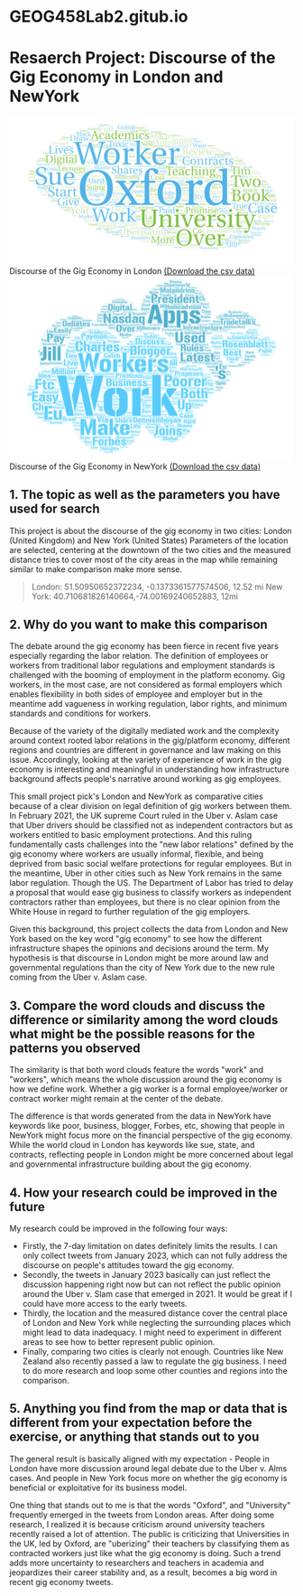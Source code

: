 # GEOG458Lab2.gitub.io
# Resaerch Project: Discourse of the Gig Economy in London and NewYork
![Image 1](https://github.com/yuyingxieuw/GEOG458Lab2.gitub.io/blob/main/img/wordcloud%201%20London.png)
Discourse of the Gig Economy in London [(Download the csv data)](https://github.com/yuyingxieuw/GEOG458Lab2.gitub.io/blob/main/assets/twsearch-result%20gig%20economy%20London.numbers)
![Image 2](https://github.com/yuyingxieuw/GEOG458Lab2.gitub.io/blob/main/img/wordcloud%202%20NewYork.png)
Discourse of the Gig Economy in NewYork [(Download the csv data)](https://github.com/yuyingxieuw/GEOG458Lab2.gitub.io/blob/main/assets/twsearch-result%20new%20york.numbers)

## 1. The topic as well as the parameters you have used for search
This project is about the discourse of the gig economy in two cities: London (United Kingdom) and New York (United States) 
Parameters of the location are selected, centering at the downtown of the two cities and the measured distance tries to cover most of the city areas in the map while remaining similar to make comparison make more sense.
> London: 51.50950652372234, -0.1373361577574506, 12.52 mi
> New York: 40.710681826140664,-74.00169240652883, 12mi 

## 2. Why do you want to make this comparison 
The debate around the gig economy has been fierce in recent five years especially regarding the labor relation. The definition of employees or workers from traditional labor regulations and employment standards is challenged with the booming of employment in the platform economy. Gig workers, in the most case, are not considered as formal employers which enables flexibility in both sides of employee and employer but in the meantime add vagueness in working regulation, labor rights, and minimum standards and conditions for workers.

Because of the variety of the digitally mediated work and the complexity around context rooted labor relations in the gig/platform economy, different regions and countries are different in governance and law making on this issue. Accordingly, looking at the variety of experience of work in the gig economy is interesting and meaningful in understanding how infrastructure background affects people's narrative around working as gig employees. 

This small project pick's London and NewYork as comparative cities because of a clear division on legal definition of gig workers between them. In February 2021, the UK supreme Court ruled in the Uber v. Aslam case that Uber drivers should be classified not as independent contractors but as workers entitled to basic employment protections. And this ruling fundamentally casts challenges into the "new labor relations" defined by the gig economy where workers are usually informal, flexible, and being deprived from basic social welfare protections for regular employees. But in the meantime, Uber in other cities such as New York remains in the same labor regulation. Though the US. The Department of Labor has tried to delay a proposal that would ease gig business to classify workers as independent contractors rather than employees, but there is no clear opinion from the White House in regard to further regulation of the gig employers. 

Given this background, this project collects the data from London and New York based on the key word "gig economy" to see how the different infrastructure shapes the opinions and decisions around the term. My hypothesis is that discourse in London might be more around law and governmental regulations than the city of New York due to the new rule coming from the Uber v. Aslam case.

## 3. Compare the word clouds and discuss the difference or similarity among the word clouds what might be the possible reasons for the patterns you observed
The similarity is that both word clouds feature the words "work" and "workers", which means the whole discussion around the gig economy is how we define work. Whether a gig worker is a formal employee/worker or contract worker might remain at the center of the debate.

The difference is that words generated from the data in NewYork have keywords like poor, business, blogger, Forbes, etc, showing that people in NewYork might focus more on the financial perspective of the gig economy. While the world cloud in London has keywords like sue, state, and contracts, reflecting people in London might be more concerned about legal and governmental infrastructure building about the gig economy.

## 4. How your research could be improved in the future 
My research could be improved in the following four ways:
- Firstly, the 7-day limitation on dates definitely limits the results. I can only collect tweets from January 2023, which can not fully address the discourse on people's attitudes toward the gig economy. 
- Secondly, the tweets in January 2023 basically can just reflect the discussion happening right now but can not reflect the public opinion around the Uber v. Slam case that emerged in 2021. It would be great if I could have more access to the early tweets. 
- Thirdly, the location and the measured distance cover the central place of London and New York while neglecting the surrounding places which might lead to data inadequacy. I might need to experiment in different areas to see how to better represent public opinion. 
- Finally, comparing two cities is clearly not enough. Countries like New Zealand also recently passed a law to regulate the gig business. I need to do more research and loop some other counties and regions into the comparison. 

## 5. Anything you find from the map or data that is different from your expectation before the exercise, or anything that stands out to you
The general result is basically aligned with my expectation - People in London have more discussion around legal debate due to the Uber v. Alms cases. And people in New York focus more on whether the gig economy is beneficial or exploitative for its business model. 

One thing that stands out to me is that the words "Oxford", and "University" frequently emerged in the tweets from London areas. After doing some research, I realized it is because criticism around university teachers recently raised a lot of attention. The public is criticizing that Universities in the UK, led by Oxford, are "uberizing" their teachers by classifying them as contracted workers just like what the gig economy is doing. Such a trend adds more uncertainty to researchers and teachers in academia and jeopardizes their career stability and, as a result, becomes a big word in recent gig economy tweets. 


